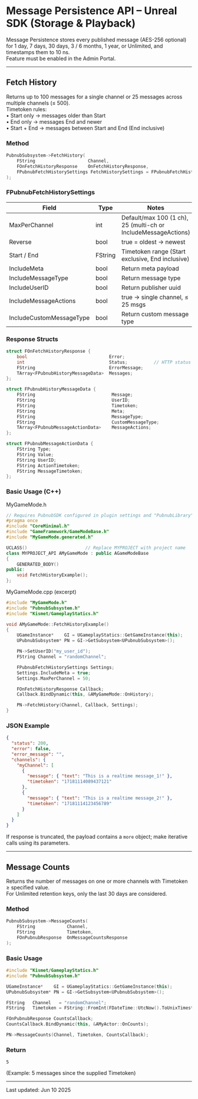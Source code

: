 # Message Persistence API – Unreal SDK (Storage & Playback)

Message Persistence stores every published message (AES-256 optional) for 1 day, 7 days, 30 days, 3 / 6 months, 1 year, or Unlimited, and timestamps them to 10 ns.  
Feature must be enabled in the Admin Portal.

---

## Fetch History

Returns up to 100 messages for a single channel or 25 messages across multiple channels (≤ 500).  
Timetoken rules:  
• Start only → messages older than Start  
• End only → messages End and newer  
• Start + End → messages between Start and End (End inclusive)

### Method

```cpp
PubnubSubsystem->FetchHistory(
    FString                    Channel,
    FOnFetchHistoryResponse    OnFetchHistoryResponse,
    FPubnubFetchHistorySettings FetchHistorySettings = FPubnubFetchHistorySettings()
);
```

### FPubnubFetchHistorySettings

| Field | Type | Notes |
|-------|------|-------|
| MaxPerChannel | int | Default/max 100 (1 ch), 25 (multi-ch or IncludeMessageActions) |
| Reverse | bool | true = oldest → newest |
| Start / End | FString | Timetoken range (Start exclusive, End inclusive) |
| IncludeMeta | bool | Return meta payload |
| IncludeMessageType | bool | Return message type |
| IncludeUserID | bool | Return publisher uuid |
| IncludeMessageActions | bool | true → single channel, ≤ 25 msgs |
| IncludeCustomMessageType | bool | Return custom message type |

### Response Structs

```cpp
struct FOnFetchHistoryResponse {
    bool                               Error;
    int                                Status;          // HTTP status
    FString                            ErrorMessage;
    TArray<FPubnubHistoryMessageData>  Messages;
};

struct FPubnubHistoryMessageData {
    FString                             Message;
    FString                             UserID;
    FString                             Timetoken;
    FString                             Meta;
    FString                             MessageType;
    FString                             CustomMessageType;
    TArray<FPubnubMessageActionData>    MessageActions;
};

struct FPubnubMessageActionData {
    FString Type;
    FString Value;
    FString UserID;
    FString ActionTimetoken;
    FString MessageTimetoken;
};
```

### Basic Usage (C++)

MyGameMode.h
```cpp
// Requires PubnubSDK configured in plugin settings and "PubnubLibrary" dependency.
#pragma once
#include "CoreMinimal.h"
#include "GameFramework/GameModeBase.h"
#include "MyGameMode.generated.h"

UCLASS()                      // Replace MYPROJECT with project name
class MYPROJECT_API AMyGameMode : public AGameModeBase
{
    GENERATED_BODY()
public:
    void FetchHistoryExample();
};
```

MyGameMode.cpp (excerpt)
```cpp
#include "MyGameMode.h"
#include "PubnubSubsystem.h"
#include "Kismet/GameplayStatics.h"

void AMyGameMode::FetchHistoryExample()
{
    UGameInstance*    GI = UGameplayStatics::GetGameInstance(this);
    UPubnubSubsystem* PN = GI->GetSubsystem<UPubnubSubsystem>();

    PN->SetUserID("my_user_id");
    FString Channel = "randomChannel";

    FPubnubFetchHistorySettings Settings;
    Settings.IncludeMeta = true;
    Settings.MaxPerChannel = 50;

    FOnFetchHistoryResponse Callback;
    Callback.BindDynamic(this, &AMyGameMode::OnHistory);

    PN->FetchHistory(Channel, Callback, Settings);
}
```

### JSON Example

```json
{
  "status": 200,
  "error": false,
  "error_message": "",
  "channels": {
    "myChannel": [
      {
        "message": { "text": "This is a realtime message_1!" },
        "timetoken": "17181114089437121"
      },
      {
        "message": { "text": "This is a realtime message_2!" },
        "timetoken": "17181114123456789"
      }
    ]
  }
}
```

If response is truncated, the payload contains a `more` object; make iterative calls using its parameters.

---

## Message Counts

Returns the number of messages on one or more channels with Timetoken ≥ specified value.  
For Unlimited retention keys, only the last 30 days are considered.

### Method

```cpp
PubnubSubsystem->MessageCounts(
    FString            Channel,
    FString            Timetoken,
    FOnPubnubResponse  OnMessageCountsResponse
);
```

### Basic Usage

```cpp
#include "Kismet/GameplayStatics.h"
#include "PubnubSubsystem.h"

UGameInstance*    GI = UGameplayStatics::GetGameInstance(this);
UPubnubSubsystem* PN = GI->GetSubsystem<UPubnubSubsystem>();

FString   Channel   = "randomChannel";
FString   Timetoken = FString::FromInt(FDateTime::UtcNow().ToUnixTimestamp());

FOnPubnubResponse CountsCallback;
CountsCallback.BindDynamic(this, &AMyActor::OnCounts);

PN->MessageCounts(Channel, Timetoken, CountsCallback);
```

### Return

```text
5
```

(Example: 5 messages since the supplied Timetoken)

---

Last updated: Jun 10 2025
